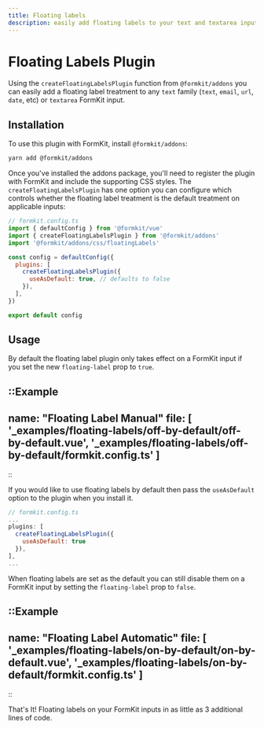 ```yaml
---
title: Floating labels
description: easily add floating labels to your text and textarea inputs.
---
```


# Floating Labels Plugin

Using the `createFloatingLabelsPlugin` function from `@formkit/addons` you can easily add a floating label treatment to any `text` family (`text`, `email`, `url`, `date`, etc) or `textarea` FormKit input.

## Installation

To use this plugin with FormKit, install `@formkit/addons`:

```bash
yarn add @formkit/addons
```

Once you've installed the addons package, you'll need to register the plugin with FormKit and include the supporting CSS styles. The `createFloatingLabelsPlugin` has one option you can configure which controls whether the floating label treatment is the default treatment on applicable inputs:

```js
// formkit.config.ts
import { defaultConfig } from '@formkit/vue'
import { createFloatingLabelsPlugin } from '@formkit/addons'
import '@formkit/addons/css/floatingLabels'

const config = defaultConfig({
  plugins: [
    createFloatingLabelsPlugin({
      useAsDefault: true, // defaults to false
    }),
  ],
})

export default config
```

## Usage

By default the floating label plugin only takes effect on a FormKit input if you set the new `floating-label` prop to `true`.

::Example
---
name: "Floating Label Manual"
file: [
'_examples/floating-labels/off-by-default/off-by-default.vue',
'_examples/floating-labels/off-by-default/formkit.config.ts'
]
---
::

If you would like to use floating labels by default then pass the `useAsDefault` option to the plugin when you install it.

```js
// formkit.config.ts
...
plugins: [
  createFloatingLabelsPlugin({
    useAsDefault: true
  }),
],
...
```

When floating labels are set as the default you can still disable them on a FormKit input by setting the `floating-label` prop to `false`.

::Example
---
name: "Floating Label Automatic"
file: [
'_examples/floating-labels/on-by-default/on-by-default.vue',
'_examples/floating-labels/on-by-default/formkit.config.ts'
]
---
::

That's It! Floating labels on your FormKit inputs in as little as 3 additional lines of code.
